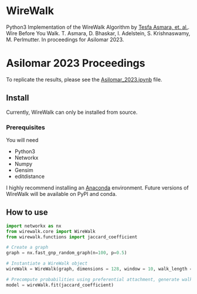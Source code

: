 # WireWalk
Python3 Implementation of the WireWalk Algorithm by [Tesfa Asmara, et. al.](tesfaasmara.com). Wire Before You Walk. T. Asmara, D. Bhaskar, I. Adelstein, S. Krishnaswamy, M. Perlmutter. In proceedings for Asilomar 2023.
# Asilomar 2023 Proceedings

To replicate the results, please see the [Asilomar_2023.ipynb](https://github.com/TesfaAsmara/wirewalk/blob/main/Asilomar_2023.ipynb) file.

## Install
Currently, WireWalk can only be installed from source.

### Prerequisites

You will need

- Python3
- Networkx
- Numpy
- Gensim
- editdistance

I highly recommend installing an
[Anaconda](https://www.anaconda.com/distribution/#download-section)
environment. Future versions of WireWalk will be available on PyPI and
conda.
## How to use

``` python
import networkx as nx
from wirewalk.core import WireWalk
from wirewalk.functions import jaccard_coefficient

# Create a graph
graph = nx.fast_gnp_random_graph(n=100, p=0.5)

# Instantiate a WireWalk object
wireWalk = WireWalk(graph, dimensions = 128, window = 10, walk_length = 80, num_walks = 10, workers = 1)

# Precompute probabilities using preferential attachment, generate walks, and embed nodes
model = wireWalk.fit(jaccard_coefficient)
```
